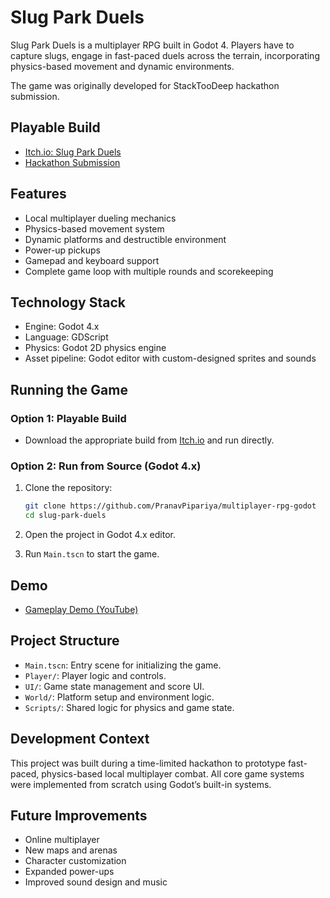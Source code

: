 # Slug Park Duels

Slug Park Duels is a multiplayer RPG built in Godot 4. Players have to capture slugs, engage in fast-paced duels across the terrain, incorporating physics-based movement and dynamic environments.

The game was originally developed for StackTooDeep hackathon submission.

## Playable Build

- [Itch.io: Slug Park Duels](https://nav9.itch.io/slug-park-duels)
- [Hackathon Submission](https://devfolio.co/projects/slug-park-duels-86fc)

## Features

- Local multiplayer dueling mechanics
- Physics-based movement system
- Dynamic platforms and destructible environment
- Power-up pickups
- Gamepad and keyboard support
- Complete game loop with multiple rounds and scorekeeping

## Technology Stack

- Engine: Godot 4.x
- Language: GDScript
- Physics: Godot 2D physics engine
- Asset pipeline: Godot editor with custom-designed sprites and sounds

## Running the Game

### Option 1: Playable Build

- Download the appropriate build from [Itch.io](https://nav9.itch.io/slug-park-duels) and run directly.

### Option 2: Run from Source (Godot 4.x)

1. Clone the repository:
    ```bash
    git clone https://github.com/PranavPipariya/multiplayer-rpg-godot
    cd slug-park-duels
    ```

2. Open the project in Godot 4.x editor.

3. Run `Main.tscn` to start the game.

## Demo

- [Gameplay Demo (YouTube)](https://youtu.be/q_jQL2Nk828)


## Project Structure

- `Main.tscn`: Entry scene for initializing the game.
- `Player/`: Player logic and controls.
- `UI/`: Game state management and score UI.
- `World/`: Platform setup and environment logic.
- `Scripts/`: Shared logic for physics and game state.

## Development Context

This project was built during a time-limited hackathon to prototype fast-paced, physics-based local multiplayer combat. All core game systems were implemented from scratch using Godot’s built-in systems.

## Future Improvements

- Online multiplayer
- New maps and arenas
- Character customization
- Expanded power-ups
- Improved sound design and music


